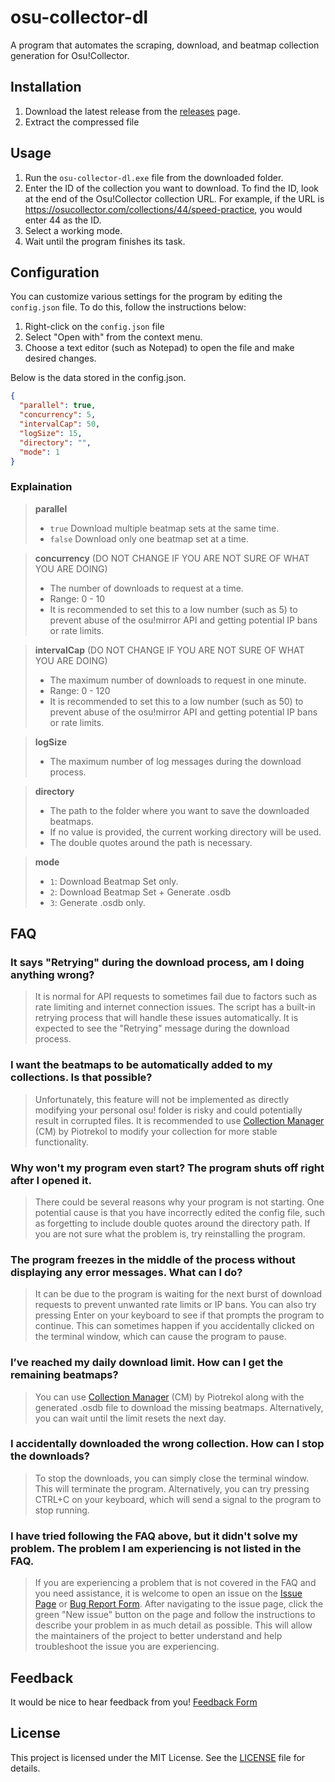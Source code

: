 # osu-collector-dl

A program that automates the scraping, download, and beatmap collection generation for Osu!Collector.

## Installation

1. Download the latest release from the [releases](https://github.com/roogue/osu-collector-dl/releases) page.
2. Extract the compressed file

## Usage

1. Run the `osu-collector-dl.exe` file from the downloaded folder.
2. Enter the ID of the collection you want to download. To find the ID, look at the end of the Osu!Collector collection URL. For example, if the URL is https://osucollector.com/collections/44/speed-practice, you would enter 44 as the ID.
3. Select a working mode.
4. Wait until the program finishes its task.

## Configuration

You can customize various settings for the program by editing the `config.json` file. To do this, follow the instructions below:

1. Right-click on the `config.json` file
2. Select "Open with" from the context menu.
3. Choose a text editor (such as Notepad) to open the file and make desired changes.

Below is the data stored in the config.json.

```json
{
  "parallel": true,
  "concurrency": 5,
  "intervalCap": 50,
  "logSize": 15,
  "directory": "",
  "mode": 1
}
```

### Explaination

> **parallel**
>
> - `true` Download multiple beatmap sets at the same time.
> - `false` Download only one beatmap set at a time.

> **concurrency** (DO NOT CHANGE IF YOU ARE NOT SURE OF WHAT YOU ARE DOING)
>
> - The number of downloads to request at a time.
> - Range: 0 - 10
> - It is recommended to set this to a low number (such as 5) to prevent abuse of the osu!mirror API and getting potential IP bans or rate limits.

> **intervalCap** (DO NOT CHANGE IF YOU ARE NOT SURE OF WHAT YOU ARE DOING)
>
> - The maximum number of downloads to request in one minute.
> - Range: 0 - 120
> - It is recommended to set this to a low number (such as 50) to prevent abuse of the osu!mirror API and getting potential IP bans or rate limits.

> **logSize**
>
> - The maximum number of log messages during the download process.

> **directory**
>
> - The path to the folder where you want to save the downloaded beatmaps.
> - If no value is provided, the current working directory will be used.
> - The double quotes around the path is necessary.

> **mode**
>
> - `1`: Download Beatmap Set only.
> - `2`: Download Beatmap Set + Generate .osdb
> - `3`: Generate .osdb only.

## FAQ

### It says "Retrying" during the download process, am I doing anything wrong?

> It is normal for API requests to sometimes fail due to factors such as rate limiting and internet connection issues. The script has a built-in retrying process that will handle these issues automatically. It is expected to see the "Retrying" message during the download process.

### I want the beatmaps to be automatically added to my collections. Is that possible?

> Unfortunately, this feature will not be implemented as directly modifying your personal osu! folder is risky and could potentially result in corrupted files. It is recommended to use [Collection Manager](https://github.com/Piotrekol/CollectionManager) (CM) by Piotrekol to modify your collection for more stable functionality.

### Why won't my program even start? The program shuts off right after I opened it.

> There could be several reasons why your program is not starting. One potential cause is that you have incorrectly edited the config file, such as forgetting to include double quotes around the directory path. If you are not sure what the problem is, try reinstalling the program.

### The program freezes in the middle of the process without displaying any error messages. What can I do?

> It can be due to the program is waiting for the next burst of download requests to prevent unwanted rate limits or IP bans. You can also try pressing Enter on your keyboard to see if that prompts the program to continue. This can sometimes happen if you accidentally clicked on the terminal window, which can cause the program to pause.

### I’ve reached my daily download limit. How can I get the remaining beatmaps?

> You can use [Collection Manager](https://github.com/Piotrekol/CollectionManager) (CM) by Piotrekol along with the generated .osdb file to download the missing beatmaps. Alternatively, you can wait until the limit resets the next day.

### I accidentally downloaded the wrong collection. How can I stop the downloads?

> To stop the downloads, you can simply close the terminal window. This will terminate the program. Alternatively, you can try pressing CTRL+C on your keyboard, which will send a signal to the program to stop running.

### I have tried following the FAQ above, but it didn't solve my problem. The problem I am experiencing is not listed in the FAQ.

> If you are experiencing a problem that is not covered in the FAQ and you need assistance, it is welcome to open an issue on the [Issue Page](https://github.com/roogue/osu-collector-dl/issues) or [Bug Report Form](https://forms.gle/KoHtcmsj94ahKFJy6). After navigating to the issue page, click the green "New issue" button on the page and follow the instructions to describe your problem in as much detail as possible. This will allow the maintainers of the project to better understand and help troubleshoot the issue you are experiencing.

## Feedback

It would be nice to hear feedback from you! [Feedback Form](https://forms.gle/bCZ25JVdQSKvgbWD9)

## License

This project is licensed under the MIT License. See the [LICENSE](https://choosealicense.com/licenses/mit/) file for details.
